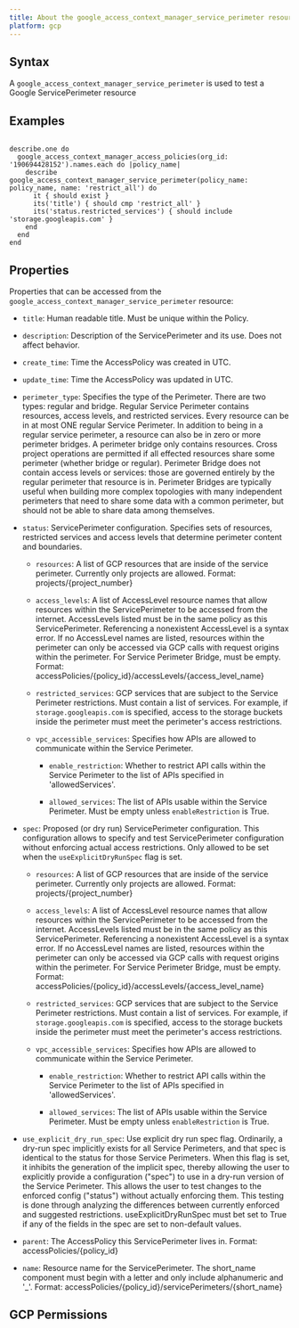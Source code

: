 ```yaml
---
title: About the google_access_context_manager_service_perimeter resource
platform: gcp
---
```


## Syntax
A `google_access_context_manager_service_perimeter` is used to test a Google ServicePerimeter resource

## Examples
```

describe.one do
  google_access_context_manager_access_policies(org_id: '190694428152').names.each do |policy_name|
    describe google_access_context_manager_service_perimeter(policy_name: policy_name, name: 'restrict_all') do
      it { should exist }
      its('title') { should cmp 'restrict_all' }
      its('status.restricted_services') { should include 'storage.googleapis.com' }
    end
  end
end
```

## Properties
Properties that can be accessed from the `google_access_context_manager_service_perimeter` resource:


  * `title`: Human readable title. Must be unique within the Policy.

  * `description`: Description of the ServicePerimeter and its use. Does not affect behavior.

  * `create_time`: Time the AccessPolicy was created in UTC.

  * `update_time`: Time the AccessPolicy was updated in UTC.

  * `perimeter_type`: Specifies the type of the Perimeter. There are two types: regular and bridge. Regular Service Perimeter contains resources, access levels, and restricted services. Every resource can be in at most ONE regular Service Perimeter.  In addition to being in a regular service perimeter, a resource can also be in zero or more perimeter bridges. A perimeter bridge only contains resources. Cross project operations are permitted if all effected resources share some perimeter (whether bridge or regular). Perimeter Bridge does not contain access levels or services: those are governed entirely by the regular perimeter that resource is in.  Perimeter Bridges are typically useful when building more complex topologies with many independent perimeters that need to share some data with a common perimeter, but should not be able to share data among themselves.

  * `status`: ServicePerimeter configuration. Specifies sets of resources, restricted services and access levels that determine perimeter content and boundaries.

    * `resources`: A list of GCP resources that are inside of the service perimeter. Currently only projects are allowed. Format: projects/{project_number}

    * `access_levels`: A list of AccessLevel resource names that allow resources within the ServicePerimeter to be accessed from the internet. AccessLevels listed must be in the same policy as this ServicePerimeter. Referencing a nonexistent AccessLevel is a syntax error. If no AccessLevel names are listed, resources within the perimeter can only be accessed via GCP calls with request origins within the perimeter. For Service Perimeter Bridge, must be empty.  Format: accessPolicies/{policy_id}/accessLevels/{access_level_name}

    * `restricted_services`: GCP services that are subject to the Service Perimeter restrictions. Must contain a list of services. For example, if `storage.googleapis.com` is specified, access to the storage buckets inside the perimeter must meet the perimeter's access restrictions.

    * `vpc_accessible_services`: Specifies how APIs are allowed to communicate within the Service Perimeter.

      * `enable_restriction`: Whether to restrict API calls within the Service Perimeter to the list of APIs specified in 'allowedServices'.

      * `allowed_services`: The list of APIs usable within the Service Perimeter. Must be empty unless `enableRestriction` is True.

  * `spec`: Proposed (or dry run) ServicePerimeter configuration. This configuration allows to specify and test ServicePerimeter configuration without enforcing actual access restrictions. Only allowed to be set when the `useExplicitDryRunSpec` flag is set.

    * `resources`: A list of GCP resources that are inside of the service perimeter. Currently only projects are allowed. Format: projects/{project_number}

    * `access_levels`: A list of AccessLevel resource names that allow resources within the ServicePerimeter to be accessed from the internet. AccessLevels listed must be in the same policy as this ServicePerimeter. Referencing a nonexistent AccessLevel is a syntax error. If no AccessLevel names are listed, resources within the perimeter can only be accessed via GCP calls with request origins within the perimeter. For Service Perimeter Bridge, must be empty.  Format: accessPolicies/{policy_id}/accessLevels/{access_level_name}

    * `restricted_services`: GCP services that are subject to the Service Perimeter restrictions. Must contain a list of services. For example, if `storage.googleapis.com` is specified, access to the storage buckets inside the perimeter must meet the perimeter's access restrictions.

    * `vpc_accessible_services`: Specifies how APIs are allowed to communicate within the Service Perimeter.

      * `enable_restriction`: Whether to restrict API calls within the Service Perimeter to the list of APIs specified in 'allowedServices'.

      * `allowed_services`: The list of APIs usable within the Service Perimeter. Must be empty unless `enableRestriction` is True.

  * `use_explicit_dry_run_spec`: Use explicit dry run spec flag. Ordinarily, a dry-run spec implicitly exists for all Service Perimeters, and that spec is identical to the status for those Service Perimeters. When this flag is set, it inhibits the generation of the implicit spec, thereby allowing the user to explicitly provide a configuration ("spec") to use in a dry-run version of the Service Perimeter. This allows the user to test changes to the enforced config ("status") without actually enforcing them. This testing is done through analyzing the differences between currently enforced and suggested restrictions. useExplicitDryRunSpec must bet set to True if any of the fields in the spec are set to non-default values.

  * `parent`: The AccessPolicy this ServicePerimeter lives in. Format: accessPolicies/{policy_id}

  * `name`: Resource name for the ServicePerimeter. The short_name component must begin with a letter and only include alphanumeric and '_'. Format: accessPolicies/{policy_id}/servicePerimeters/{short_name}


## GCP Permissions
